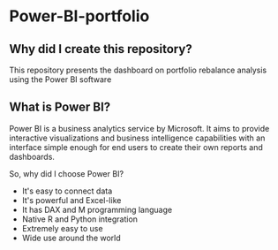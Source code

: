 # Power-BI-portfolio
## Why did I create this repository?
This repository presents the dashboard on portfolio rebalance analysis using the Power BI software

## What is Power BI?
Power BI is a business analytics service by Microsoft. It aims to provide interactive visualizations and business intelligence capabilities with an interface simple enough for end users to create their own reports and dashboards.

So, why did I choose Power BI?

* It's easy to connect data
* It's powerful and Excel-like
* It has DAX and M programming language
* Native R and Python integration
* Extremely easy to use
* Wide use around the world
